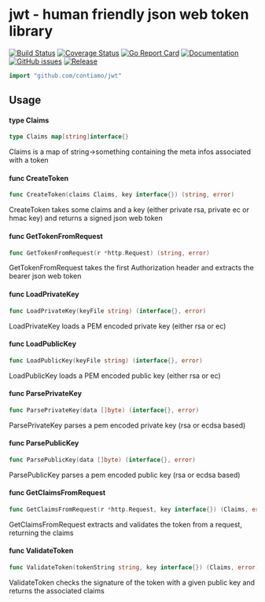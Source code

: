 # jwt - human friendly json web token library
[![Build Status](https://travis-ci.org/Contiamo/jwt.svg?branch=master)](https://travis-ci.org/Contiamo/jwt) [![Coverage Status](https://coveralls.io/repos/github/Contiamo/jwt/badge.svg?branch=master)](https://coveralls.io/github/Contiamo/jwt?branch=master) [![Go Report Card](https://goreportcard.com/badge/github.com/Contiamo/jwt)](https://goreportcard.com/report/github.com/Contiamo/jwt)  [![Documentation](https://godoc.org/github.com/Contiamo/jwt?status.svg)](http://godoc.org/github.com/Contiamo/jwt) [![GitHub issues](https://img.shields.io/github/issues/Contiamo/jwt.svg)](https://github.com/Contiamo/jwt/issues)  [![Release](https://img.shields.io/github/release/Contiamo/jwt.svg?label=Release)](https://github.com/Contiamo/jwt/releases)



```go
import "github.com/contiamo/jwt"
```

## Usage

#### type Claims

```go
type Claims map[string]interface{}
```

Claims is a map of string->something containing the meta infos associated with a
token

#### func CreateToken

```go
func CreateToken(claims Claims, key interface{}) (string, error)
```
CreateToken takes some claims and a key (either private rsa, private ec or hmac key) and returns a signed json web token

#### func GetTokenFromRequest

```go
func GetTokenFromRequest(r *http.Request) (string, error)
```
GetTokenFromRequest takes the first Authorization header and extracts the bearer
json web token

#### func LoadPrivateKey

```go
func LoadPrivateKey(keyFile string) (interface{}, error)
```
LoadPrivateKey loads a PEM encoded private key (either rsa or ec)

#### func LoadPublicKey

```go
func LoadPublicKey(keyFile string) (interface{}, error)
```
LoadPublicKey loads a PEM encoded public key (either rsa or ec)

#### func ParsePrivateKey

```go
func ParsePrivateKey(data []byte) (interface{}, error)
```
ParsePrivateKey parses a pem encoded private key (rsa or ecdsa based)

#### func ParsePublicKey

```go
func ParsePublicKey(data []byte) (interface{}, error)
```
ParsePublicKey parses a pem encoded public key (rsa or ecdsa based)

#### func GetClaimsFromRequest

```go
func GetClaimsFromRequest(r *http.Request, key interface{}) (Claims, error)
```
GetClaimsFromRequest extracts and validates the token from a request, returning the claims

#### func ValidateToken

```go
func ValidateToken(tokenString string, key interface{}) (Claims, error)
```
ValidateToken checks the signature of the token with a given public key and
returns the associated claims
